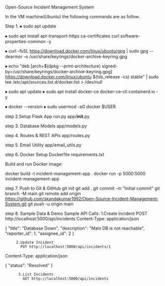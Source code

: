 Open-Source Incident Management System

In the VM machine(Ubuntu) the following commands are as follow.

Step 1.
⦁	sudo apt update

⦁	sudo apt install apt-transport-https ca-certificates curl software-properties-common -y

⦁	curl -fsSL https://download.docker.com/linux/ubuntu/gpg | sudo gpg --dearmor -o /usr/share/keyrings/docker-archive-keyring.gpg

⦁	echo "deb [arch=$(dpkg --print-architecture) signed-by=/usr/share/keyrings/docker-archive-keyring.gpg] https://download.docker.com/linux/ubuntu $(lsb_release -cs) stable" | sudo tee /etc/apt/sources.list.d/docker.list > /dev/null

⦁	sudo apt update
⦁	sudo apt install docker-ce docker-ce-cli containerd.io -y

⦁	docker --version
⦁	sudo usermod -aG docker $USER

step 2.Setup Flask App
       run.py
       app/__init__.py

step 3. Database Models
        app/models.py

step 4. Routes & REST APIs
        app/routes.py

step 5. Email Utility
        app/email_utils.py

step 6. Docker Setup
        Dockerfile
        requirements.txt

Build and run Docker image:

docker build -t incident-management-app .
docker run -p 5000:5000 incident-management-app

step 7. Push to Git & GitHub
        git init
        git add .
        git commit -m "Initial commit"
        git branch -M main
        git remote add origin https://github.com/skandakumar1992/Open-Source-Incident-Management-System.git
        git push -u origin main

step 8. Sample Data & Demo
        Sample API Calls: 
        1.Create Incident
           POST http://localhost:5000/api/incidents
Content-Type: application/json

{
    "title": "Database Down",
    "description": "Main DB is not reachable",
    "reporter_id": 1,
    "assignee_id": 2
}

         2.Update Incident
           PUT http://localhost:5000/api/incidents/1
Content-Type: application/json

{
    "status": "Resolved"
}

          3.List Incidents
            GET http://localhost:5000/api/incidents
